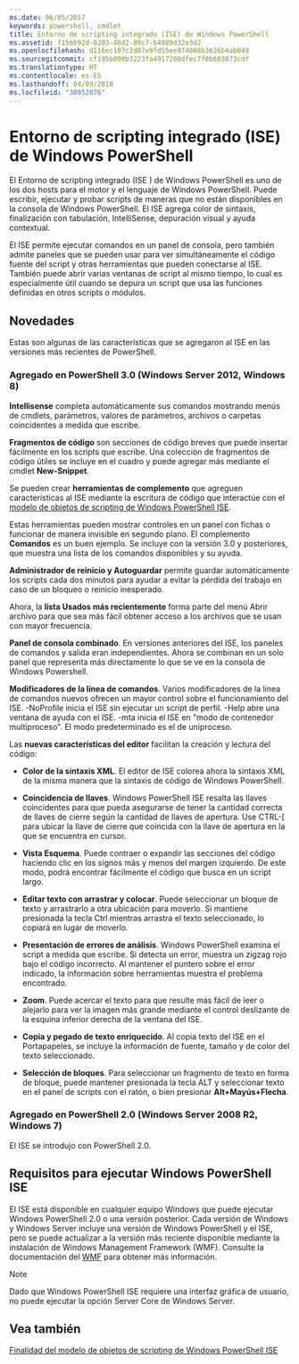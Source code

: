 ```yaml
---
ms.date: 06/05/2017
keywords: powershell, cmdlet
title: Entorno de scripting integrado (ISE) de Windows PowerShell
ms.assetid: f156b92d-0203-46d2-89c7-b4989d32e3d2
ms.openlocfilehash: d116ec107c2d07e9fd55ee974008b3636b4ab049
ms.sourcegitcommit: cf195b090b3223fa4917206dfec7f0b603873cdf
ms.translationtype: HT
ms.contentlocale: es-ES
ms.lasthandoff: 04/09/2018
ms.locfileid: "30952076"
---
```

# <a name="windows-powershell-integrated-scripting-environment-ise"></a>Entorno de scripting integrado (ISE) de Windows PowerShell

El Entorno de scripting integrado (ISE ) de Windows PowerShell es uno de los dos hosts para el motor y el lenguaje de Windows PowerShell. Puede escribir, ejecutar y probar scripts de maneras que no están disponibles en la consola de Windows PowerShell. El ISE agrega color de sintaxis, finalización con tabulación, IntelliSense, depuración visual y ayuda contextual.

El ISE permite ejecutar comandos en un panel de consola, pero también admite paneles que se pueden usar para ver simultáneamente el código fuente del script y otras herramientas que pueden conectarse al ISE. También puede abrir varias ventanas de script al mismo tiempo, lo cual es especialmente útil cuando se depura un script que usa las funciones definidas en otros scripts o módulos.

## <a name="whats-new"></a>Novedades

Estas son algunas de las características que se agregaron al ISE en las versiones más recientes de PowerShell.

### <a name="added-in-powershell-30-windows-server-2012-windows-8"></a>Agregado en PowerShell 3.0 (Windows Server 2012, Windows 8)

**Intellisense** completa automáticamente sus comandos mostrando menús de cmdlets, parámetros, valores de parámetros, archivos o carpetas coincidentes a medida que escribe.

**Fragmentos de código** son secciones de código breves que puede insertar fácilmente en los scripts que escribe. Una colección de fragmentos de código útiles se incluye en el cuadro y puede agregar más mediante el cmdlet **New-Snippet**.

Se pueden crear **herramientas de complemento** que agreguen características al ISE mediante la escritura de código que interactúe con el [modelo de objetos de scripting de Windows PowerShell ISE](../../core-powershell/ise/The-ISE-Object-Model-Hierarchy.md).

Estas herramientas pueden mostrar controles en un panel con fichas o funcionar de manera invisible en segundo plano. El complemento **Comandos** es un buen ejemplo. Se incluye con la versión 3.0 y posteriores, que muestra una lista de los comandos disponibles y su ayuda.

**Administrador de reinicio y Autoguardar** permite guardar automáticamente los scripts cada dos minutos para ayudar a evitar la pérdida del trabajo en caso de un bloqueo o reinicio inesperado.

Ahora, la **lista Usados más recientemente** forma parte del menú Abrir archivo para que sea más fácil obtener acceso a los archivos que se usan con mayor frecuencia.

**Panel de consola combinado**. En versiones anteriores del ISE, los paneles de comandos y salida eran independientes. Ahora se combinan en un solo panel que representa más directamente lo que se ve en la consola de Windows Powershell.

**Modificadores de la línea de comandos**. Varios modificadores de la línea de comandos nuevos ofrecen un mayor control sobre el funcionamiento del ISE. -NoProfile inicia el ISE sin ejecutar un script de perfil. -Help abre una ventana de ayuda con el ISE. -mta inicia el ISE en "modo de contenedor multiproceso". El modo predeterminado es el de uniproceso.

Las **nuevas características del editor** facilitan la creación y lectura del código:

- **Color de la sintaxis XML**. El editor de ISE colorea ahora la sintaxis XML de la misma manera que la sintaxis de código de Windows PowerShell.

- **Coincidencia de llaves**. Windows PowerShell ISE resalta las llaves coincidentes para que pueda asegurarse de tener la cantidad correcta de llaves de cierre según la cantidad de llaves de apertura. Use CTRL-\[ para ubicar la llave de cierre que coincida con la llave de apertura en la que se encuentra en cursor.

- **Vista Esquema**. Puede contraer o expandir las secciones del código haciendo clic en los signos más y menos del margen izquierdo. De este modo, podrá encontrar fácilmente el código que busca en un script largo.

- **Editar texto con arrastrar y colocar**. Puede seleccionar un bloque de texto y arrastrarlo a otra ubicación para moverlo. Si mantiene presionada la tecla Ctrl mientras arrastra el texto seleccionado, lo copiará en lugar de moverlo.

- **Presentación de errores de análisis**. Windows PowerShell examina el script a medida que escribe. Si detecta un error, muestra un zigzag rojo bajo el código incorrecto. Al mantener el puntero sobre el error indicado, la información sobre herramientas muestra el problema encontrado.

- **Zoom**. Puede acercar el texto para que resulte más fácil de leer o alejarlo para ver la imagen más grande mediante el control deslizante de la esquina inferior derecha de la ventana del ISE.

- **Copia y pegado de texto enriquecido**. Al copia texto del ISE en el Portapapeles, se incluye la información de fuente, tamaño y de color del texto seleccionado.

- **Selección de bloques**. Para seleccionar un fragmento de texto en forma de bloque, puede mantener presionada la tecla ALT y seleccionar texto en el panel de scripts con el ratón, o bien presionar **Alt+Mayús+Flecha**.

### <a name="added-in-powershell-20-windows-server-2008-r2-windows-7"></a>Agregado en PowerShell 2.0 (Windows Server 2008 R2, Windows 7)

El ISE se introdujo con PowerShell 2.0.

## <a name="requirements-for-running-the-windows-powershell-ise"></a>Requisitos para ejecutar Windows PowerShell ISE

El ISE está disponible en cualquier equipo Windows que puede ejecutar Windows PowerShell 2.0 o una versión posterior. Cada versión de Windows y Windows Server incluye una versión de Windows PowerShell y el ISE, pero se puede actualizar a la versión más reciente disponible mediante la instalación de Windows Management Framework (WMF). Consulte la documentación del [WMF](/powershell/wmf/readme) para obtener más información.

> [!NOTE]
> Dado que Windows PowerShell ISE requiere una interfaz gráfica de usuario, no puede ejecutar la opción Server Core de Windows Server.

## <a name="see-also"></a>Vea también

[Finalidad del modelo de objetos de scripting de Windows PowerShell ISE](../../core-powershell/ise/Purpose-of-the-Windows-PowerShell-ISE-Scripting-Object-Model.md)